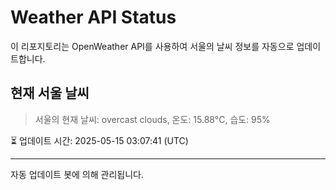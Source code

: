
# Weather API Status

이 리포지토리는 OpenWeather API를 사용하여 서울의 날씨 정보를 자동으로 업데이트합니다.

## 현재 서울 날씨
> 서울의 현재 날씨: overcast clouds, 온도: 15.88°C, 습도: 95%

⏳ 업데이트 시간: 2025-05-15 03:07:41 (UTC)

---
자동 업데이트 봇에 의해 관리됩니다.
